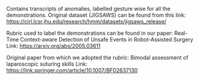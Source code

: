 Contains transcripts of anomalies, labelled gesture wise for all the demonstrations.
Original dataset (JIGSAWS) can be found from this link:
https://cirl.lcsr.jhu.edu/research/hmm/datasets/jigsaws_release/

Rubric used to label the demonstrations can be found in our paper:
Real-Time Context-aware Detection of Unsafe Events in Robot-Assisted Surgery
Link: https://arxiv.org/abs/2005.03611

Original paper from which we adopted the rubric:
Bimodal assessment of laparoscopic suturing skills
Link: https://link.springer.com/article/10.1007/BF02637130
